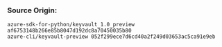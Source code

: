 ### Source Origin:
	azure-sdk-for-python/keyvault_1.0_preview af6753148b266e85b8047d192dc8a70450035b80
	azure-cli/keyvault-preview 052f299ece7d6cd40a2f249d03653ac5ca91e9eb
